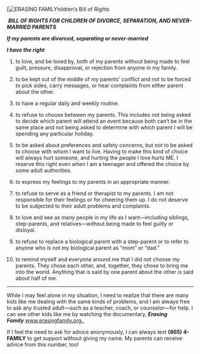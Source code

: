 [![ERASING FAMILY](https://erasingfamily.org/wp-content/uploads/2021/03/logo-top-blue.png)hildren’s Bill of Rights

 **_BILL OF RIGHTS FOR CHILDREN OF DIVORCE, SEPARATION, AND NEVER-MARRIED PARENTS_** 

**_If my parents are divorced, separating or never-married_** 

**_I have the right_** 

1. to love, and be loved by, both of my parents without being made to feel guilt, pressure, disapproval, or rejection from anyone in my family. 

2. to be kept out of the middle of my parents’ conflict and not to be forced to pick sides, carry messages, or hear complaints from either parent about the other. 

3. to have a regular daily and weekly routine. 

4. to refuse to choose between my parents. This includes not being asked to decide which parent will attend an event because both can’t be in the same place and not being asked to determine with which parent I will be spending any particular holiday. 

5. to be asked about preferences and safety concerns, but not to be asked to choose with whom I want to live. Having to make this kind of choice will always hurt someone, and hurting the people I love hurts ME. I reserve this right even when I am a teenager and offered the choice by some adult authorities. 

6. to express my feelings to my parents in an appropriate manner. 

7. to refuse to serve as a friend or therapist to my parents. I am not responsible for their feelings or for cheering them up. I do not deserve to be subjected to their adult problems and complaints. 

8. to love and see as many people in my life as I want—including siblings, step-parents, and relatives—without being made to feel guilty or disloyal. 

9. to refuse to replace a biological parent with a step-parent or to refer to anyone who is not my biological parent as “mom” or “dad.” 

10. to remind myself and everyone around me that I did not choose my parents. They chose each other, and, together, they chose to bring me into the world. Anything that is said by one parent about the other is said about half of me. 

---

While I may feel alone in my situation, I need to realize that there are many kids like me dealing with the same kinds of problems, and I am always free to ask any trusted adult—such as a teacher, coach, or counselor—for help. I can see other kids like me by watching the documentary, **_Erasing Family_** www.erasingfamily.org. 

If I feel the need to ask for advice anonymously, I can always text **(865) 4-FAMILY** to get support without giving my name. My parents can receive advice from this number, too! 
